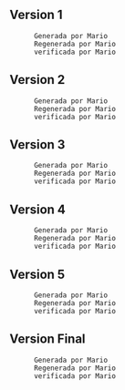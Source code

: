 ##        Version 1
          Generada por Mario
          Regenerada por Mario
          verificada por Mario
##        Version 2
          Generada por Mario
          Regenerada por Mario
          verificada por Mario
##        Version 3
          Generada por Mario
          Regenerada por Mario
          verificada por Mario
##        Version 4
          Generada por Mario
          Regenerada por Mario
          verificada por Mario
##        Version 5
          Generada por Mario
          Regenerada por Mario
          verificada por Mario
##        Version Final
          Generada por Mario
          Regenerada por Mario
          verificada por Mario
